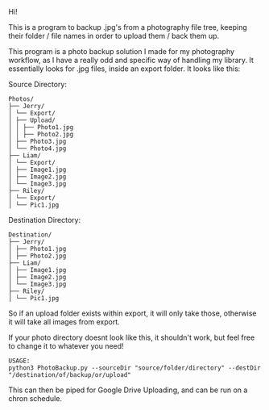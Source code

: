 Hi! 

This is a program to backup .jpg's from a photography file tree, keeping their folder / file names in order to upload them / back them up.

This program is a photo backup solution I made for my photography workflow, as I have a really odd and specific way of handling my library. It essentially looks for .jpg files, inside an export folder. It looks like this:

Source Directory:
```
Photos/
├── Jerry/
│ └── Export/
│ ├── Upload/
│ │ ├── Photo1.jpg
│ │ ├── Photo2.jpg
│ ├── Photo3.jpg
│ └── Photo4.jpg
├── Liam/
│ └── Export/
│ ├── Image1.jpg
│ ├── Image2.jpg
│ └── Image3.jpg
├── Riley/
│ └── Export/
│ └── Pic1.jpg
```
Destination Directory:
```
Destination/
├── Jerry/
│ ├── Photo1.jpg
│ ├── Photo2.jpg
├── Liam/
│ ├── Image1.jpg
│ ├── Image2.jpg
│ └── Image3.jpg
├── Riley/
│ └── Pic1.jpg
```
So if an upload folder exists within export, it will only take those, otherwise it will take all images from export. 

If your photo directory doesnt look like this, it shouldn't work, but feel free to change it to whatever you need!
```
USAGE:
python3 PhotoBackup.py --sourceDir "source/folder/directory" --destDir "/destination/of/backup/or/upload"
```

This can then be piped for Google Drive Uploading, and can be run on a chron schedule. 
